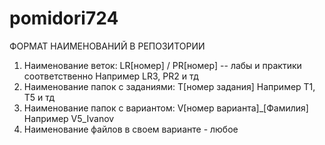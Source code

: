 # pomidori724

ФОРМАТ НАИМЕНОВАНИЙ В РЕПОЗИТОРИИ

1) Наименование веток: LR[номер] / PR[номер] -- лабы и практики соответственно
   Например LR3, PR2 и тд
2) Наименование папок с заданиями: T[номер задания]
   Например T1, T5 и тд
3) Наименование папок с вариантом: V[номер варианта]_[Фамилия]
   Например V5_Ivanov
4) Наименование файлов в своем варианте - любое
   

